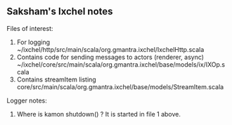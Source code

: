 Saksham's Ixchel notes
--------------

Files of interest:

1. For logging
	~/ixchel/http/src/main/scala/org.gmantra.ixchel/IxchelHttp.scala
2. Contains code for sending messages to actors (renderer, async)
	~/ixchel/core/src/main/scala/org.gmantra.ixchel/base/models/ix/IXOp.scala
3. Contains streamItem listing
	core/src/main/scala/org.gmantra.ixchel/base/models/StreamItem.scala



Logger notes:

1. Where is kamon shutdown() ? It is started in file 1 above.
